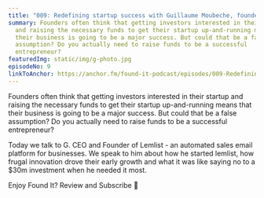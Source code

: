 ```yaml
---
title: "009: Redefining startup success with Guillaume Moubeche, founder of lemlist"
summary: Founders often think that getting investors interested in their startup
  and raising the necessary funds to get their startup up-and-running means that
  their business is going to be a major success. But could that be a false
  assumption? Do you actually need to raise funds to be a successful
  entrepreneur?
featuredImg: static/img/g-photo.jpg
episodeNo: 9
linkToAnchor: https://anchor.fm/found-it-podcast/episodes/009-Redefining-startup-success-with-Guillaume-Moubeche--founder-of-lemlist-etoutv
---
```

Founders often think that getting investors interested in their startup and raising the necessary funds to get their startup up-and-running means that their business is going to be a major success. But could that be a false assumption? Do you actually need to raise funds to be a successful entrepreneur?

Today we talk to G. CEO and Founder of Lemlist - an automated sales email platform for businesses. We speak to him about how he started lemlist, how frugal innovation drove their early growth and what it was like saying no to a $30m investment when he needed it most.

Enjoy Found It? Review and Subscribe 🌟